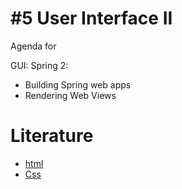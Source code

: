 # #5 User Interface II
Agenda for

GUI: Spring 2:
-	Building Spring web apps
-	Rendering Web Views 



# Literature
* [html](https://www.w3schools.com/html/)
* [Css](https://www.w3schools.com/css/default.asp)


